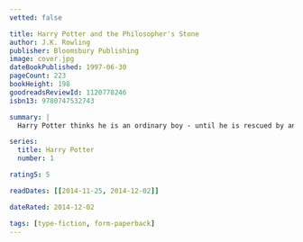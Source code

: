 ```yaml
---
vetted: false

title: Harry Potter and the Philosopher's Stone
author: J.K. Rowling
publisher: Bloomsbury Publishing
image: cover.jpg
dateBookPublished: 1997-06-30
pageCount: 223
bookHeight: 198
goodreadsReviewId: 1120778246
isbn13: 9780747532743

summary: |
  Harry Potter thinks he is an ordinary boy - until he is rescued by an owl, taken to Hogwarts School of Witchcraft and Wizardry, learns to play Quidditch and does battle in a deadly duel. The Reason … HARRY POTTER IS A WIZARD!

series:
  title: Harry Potter
  number: 1

rating5: 5

readDates: [[2014-11-25, 2014-12-02]]

dateRated: 2014-12-02

tags: [type-fiction, form-paperback]
---
```

